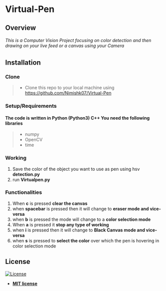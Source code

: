 # Virtual-Pen
## Overview
###### This is a Computer Vision Project focusing on color detection and then drawing on your live feed or a canvas using your Camera 
## Installation
### Clone
> -  Clone this repo to your local machine using https://github.com/Nimishk07/Virtual-Pen
### Setup/Requirements
#### The code is written in Python (Python3) C++ You need the following libraries
> - numpy
> - OpenCV
> - time
### Working
1. Save the color of the object you want to use as pen using hsv **detection.py**
2. run **Virtualpen.py**
### Functionalities
1. When **c** is pressed **clear the canvas**
2. when **spacebar** is pressed then it will change to **eraser mode and vice-versa**
3. when **b** is pressed the mode will change to a **color selection mode**
4. When **a** is pressed it **stop any type of working**
5. when **i** is pressed then it will change to **Black Canvas mode and vice-versa**
6. when **s** is pressed to **select the color** over which the pen is hovering in color selection mode
## License
[![License](http://img.shields.io/:license-mit-blue.svg?style=flat-square)](http://badges.mit-license.org)
- **[MIT license](http://opensource.org/licenses/mit-license.php)**
